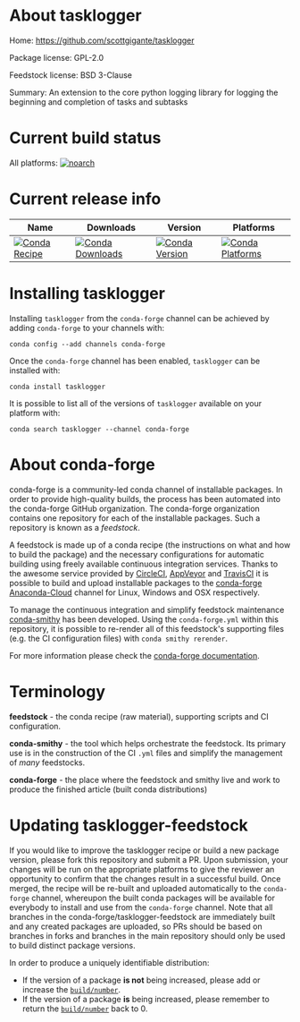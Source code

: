 About tasklogger
================

Home: https://github.com/scottgigante/tasklogger

Package license: GPL-2.0

Feedstock license: BSD 3-Clause

Summary: An extension to the core python logging library for logging the beginning and completion of tasks and subtasks



Current build status
====================

All platforms:
[![noarch](https://img.shields.io/circleci/project/github/conda-forge/tasklogger-feedstock/master.svg?label=noarch)](https://circleci.com/gh/conda-forge/tasklogger-feedstock)

Current release info
====================

| Name | Downloads | Version | Platforms |
| --- | --- | --- | --- |
| [![Conda Recipe](https://img.shields.io/badge/recipe-tasklogger-green.svg)](https://anaconda.org/conda-forge/tasklogger) | [![Conda Downloads](https://img.shields.io/conda/dn/conda-forge/tasklogger.svg)](https://anaconda.org/conda-forge/tasklogger) | [![Conda Version](https://img.shields.io/conda/vn/conda-forge/tasklogger.svg)](https://anaconda.org/conda-forge/tasklogger) | [![Conda Platforms](https://img.shields.io/conda/pn/conda-forge/tasklogger.svg)](https://anaconda.org/conda-forge/tasklogger) |

Installing tasklogger
=====================

Installing `tasklogger` from the `conda-forge` channel can be achieved by adding `conda-forge` to your channels with:

```
conda config --add channels conda-forge
```

Once the `conda-forge` channel has been enabled, `tasklogger` can be installed with:

```
conda install tasklogger
```

It is possible to list all of the versions of `tasklogger` available on your platform with:

```
conda search tasklogger --channel conda-forge
```


About conda-forge
=================

conda-forge is a community-led conda channel of installable packages.
In order to provide high-quality builds, the process has been automated into the
conda-forge GitHub organization. The conda-forge organization contains one repository
for each of the installable packages. Such a repository is known as a *feedstock*.

A feedstock is made up of a conda recipe (the instructions on what and how to build
the package) and the necessary configurations for automatic building using freely
available continuous integration services. Thanks to the awesome service provided by
[CircleCI](https://circleci.com/), [AppVeyor](https://www.appveyor.com/)
and [TravisCI](https://travis-ci.org/) it is possible to build and upload installable
packages to the [conda-forge](https://anaconda.org/conda-forge)
[Anaconda-Cloud](https://anaconda.org/) channel for Linux, Windows and OSX respectively.

To manage the continuous integration and simplify feedstock maintenance
[conda-smithy](https://github.com/conda-forge/conda-smithy) has been developed.
Using the ``conda-forge.yml`` within this repository, it is possible to re-render all of
this feedstock's supporting files (e.g. the CI configuration files) with ``conda smithy rerender``.

For more information please check the [conda-forge documentation](https://conda-forge.org/docs/).

Terminology
===========

**feedstock** - the conda recipe (raw material), supporting scripts and CI configuration.

**conda-smithy** - the tool which helps orchestrate the feedstock.
                   Its primary use is in the construction of the CI ``.yml`` files
                   and simplify the management of *many* feedstocks.

**conda-forge** - the place where the feedstock and smithy live and work to
                  produce the finished article (built conda distributions)


Updating tasklogger-feedstock
=============================

If you would like to improve the tasklogger recipe or build a new
package version, please fork this repository and submit a PR. Upon submission,
your changes will be run on the appropriate platforms to give the reviewer an
opportunity to confirm that the changes result in a successful build. Once
merged, the recipe will be re-built and uploaded automatically to the
`conda-forge` channel, whereupon the built conda packages will be available for
everybody to install and use from the `conda-forge` channel.
Note that all branches in the conda-forge/tasklogger-feedstock are
immediately built and any created packages are uploaded, so PRs should be based
on branches in forks and branches in the main repository should only be used to
build distinct package versions.

In order to produce a uniquely identifiable distribution:
 * If the version of a package **is not** being increased, please add or increase
   the [``build/number``](https://conda.io/docs/user-guide/tasks/build-packages/define-metadata.html#build-number-and-string).
 * If the version of a package **is** being increased, please remember to return
   the [``build/number``](https://conda.io/docs/user-guide/tasks/build-packages/define-metadata.html#build-number-and-string)
   back to 0.
